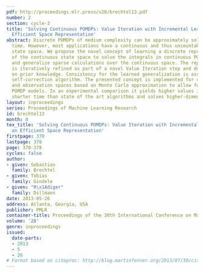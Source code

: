 ```yaml
---
pdf: http://proceedings.mlr.press/v28/brechtel13.pdf
number: 2
section: cycle-3
title: 'Solving Continuous POMDPs: Value Iteration with Incremental Learning of an
  Efficient Space Representation'
abstract: Discrete POMDPs of medium complexity can be approximately solved in reasonable
  time. However, most applications have a continuous and thus uncountably infinite
  state space. We propose the novel concept of learning a discrete representation
  of the continuous state space to solve the integrals in continuous POMDPs efficiently
  and generalize sparse calculations over the continuous space. The representation
  is iteratively refined as part of a novel Value Iteration step and does not depend
  on prior knowledge. Consistency for the learned generalization is asserted by a
  self-correction algorithm. The presented concept is implemented for continuous state
  and observation spaces based on Monte Carlo approximation to allow for arbitrary
  POMDP models. In an experimental comparison it yields higher values in significantly
  shorter time than state of the art algorithms and solves higher-dimensional problems.
layout: inproceedings
series: Proceedings of Machine Learning Research
id: brechtel13
month: 0
tex_title: 'Solving Continuous POMDPs: Value Iteration with Incremental Learning of
  an Efficient Space Representation'
firstpage: 370
lastpage: 378
page: 370-378
cycles: false
author:
- given: Sebastian
  family: Brechtel
- given: Tobias
  family: Gindele
- given: "R\x1Adiger"
  family: Dillmann
date: 2013-05-26
address: Atlanta, Georgia, USA
publisher: PMLR
container-title: Proceedings of the 30th International Conference on Machine Learning
volume: '28'
genre: inproceedings
issued:
  date-parts:
  - 2013
  - 5
  - 26
# Format based on citeproc: http://blog.martinfenner.org/2013/07/30/citeproc-yaml-for-bibliographies/
---
```


